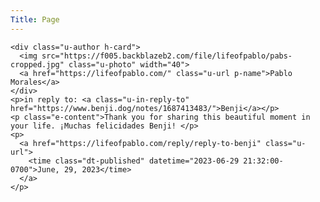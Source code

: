 ```yaml
---
Title: Page
---
```

 <div class="h-entry">

    <div class="u-author h-card">
      <img src="https://f005.backblazeb2.com/file/lifeofpablo/pabs-cropped.jpg" class="u-photo" width="40">
      <a href="https://lifeofpablo.com/" class="u-url p-name">Pablo Morales</a>
    </div>
    <p>in reply to: <a class="u-in-reply-to" href="https://www.benji.dog/notes/1687413483/">Benji</a></p>
    <p class="e-content">Thank you for sharing this beautiful moment in your life. ¡Muchas felicidades Benji! </p>
    <p>
      <a href="https://lifeofpablo.com/reply/reply-to-benji" class="u-url">
        <time class="dt-published" datetime="2023-06-29 21:32:00-0700">June, 29, 2023</time>
      </a>
    </p>
</div>
